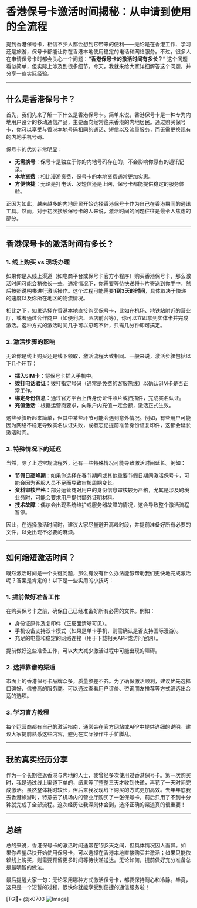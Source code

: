 # 香港保号卡激活时间揭秘：从申请到使用的全流程

提到香港保号卡，相信不少人都会想到它带来的便利——无论是在香港工作、学习还是旅游，保号卡都能让你在香港本地使用稳定的电话和网络服务。不过，很多人在申请保号卡时都会关心一个问题：**“香港保号卡的激活时间有多长？”** 这个问题看似简单，但实际上涉及到很多细节。今天，我就来给大家详细解答这个问题，并分享一些实际经验。

---

## 什么是香港保号卡？

首先，我们先来了解一下什么是香港保号卡。简单来说，香港保号卡是一种专为内地用户设计的移动通信产品，主要面向经常往来香港的内地居民。通过购买保号卡，你可以享受与香港本地号码相同的通话、短信以及流量服务，而无需更换现有的内地手机号码。

保号卡的优势非常明显：

- **无需换号**：保号卡是独立于你的内地号码存在的，不会影响你原有的通讯记录。
- **本地资费**：相比漫游资费，保号卡的本地资费通常更加实惠。
- **方便快捷**：无论是打电话、发短信还是上网，保号卡都能提供稳定的服务体验。

正因为如此，越来越多的内地居民开始选择香港保号卡作为自己在香港期间的通讯工具。然而，对于初次接触保号卡的人来说，激活时间的问题往往是最令人焦虑的部分。

---

## 香港保号卡的激活时间有多长？

### 1. 线上购买 vs 现场办理

如果你是从线上渠道（如电商平台或保号卡官方小程序）购买香港保号卡，那么激活时间可能会稍微长一些。通常情况下，你需要等待快递将卡片寄送到你手中，然后按照说明书进行激活操作。这个过程可能需要**1到3天的时间**，具体取决于快递的速度以及你所在地区的物流情况。

相比之下，如果选择在香港本地直接购买保号卡，比如在机场、地铁站附近的营业厅，或者通过合作商户（如便利店、酒店前台等），你可以立即拿到实体卡并完成激活。这种方式的激活时间几乎可以忽略不计，只需几分钟即可搞定。

### 2. 激活步骤的影响

无论你是线上购买还是线下领取，激活流程大致相同。一般来说，激活步骤包括以下几个环节：

- **插入SIM卡**：将保号卡插入手机中。
- **拨打电话验证**：拨打指定号码（通常是免费的客服热线）以确认SIM卡是否正常工作。
- **绑定身份信息**：通过官方平台上传身份证件照片或扫描件，完成实名认证。
- **充值激活**：根据运营商要求，向账户内充值一定金额，激活正式生效。

这些步骤听起来简单，但其中某些环节可能会遇到意外情况。例如，有些用户可能因为网络不稳定导致实名认证失败，或者忘记提前准备身份证复印件，这都会延长激活时间。

### 3. 特殊情况下的延迟

当然，除了上述常规流程外，还有一些特殊情况可能导致激活时间延长。例如：

- **节假日高峰期**：如果你选择在春节期间或其他重要节假日期间激活保号卡，可能会因为客服人员不足而导致审核周期变长。
- **资料审核严格**：部分运营商对用户的身份信息审核较为严格，尤其是涉及跨境业务时，可能会要求用户提供额外证明材料。
- **技术故障**：偶尔会出现系统维护或服务器故障的情况，这会导致整个激活流程暂停。

因此，在选择激活时间时，建议大家尽量避开高峰时段，并提前准备好所有必要的文件，以免出现不必要的麻烦。

---

## 如何缩短激活时间？

既然激活时间是一个关键问题，那么有没有什么办法能够帮助我们更快地完成激活呢？答案是肯定的！以下是一些实用的小技巧：

### 1. 提前做好准备工作

在购买保号卡之前，确保自己已经准备好所有必需的文件。例如：

- 身份证原件及复印件（正反面清晰可见）。
- 手机设备支持双卡模式（如果是单卡手机，则需确认是否支持国际漫游）。
- 充足的电量和稳定的网络连接（用于下载相关APP或访问官网）。

提前做好这些准备工作，可以大大减少激活过程中可能出现的障碍。

### 2. 选择靠谱的渠道

市面上的香港保号卡品牌众多，质量参差不齐。为了确保激活顺利，建议优先选择口碑好、信誉高的服务商。可以通过查看用户评价、咨询朋友推荐等方式筛选出合适的选项。

### 3. 学习官方教程

每个运营商都有自己的激活指南，通常会在官方网站或APP中提供详细的说明。建议大家提前熟悉这些内容，避免在实际操作中手忙脚乱。

---

## 我的真实经历分享

作为一个长期往返香港与内地的人士，我曾经多次使用过香港保号卡。第一次购买时，我是通过线上渠道下单的，结果等了整整三天才收到快递，再花了一天时间完成激活。虽然整体耗时较长，但后来我发现线下购买的方式更加高效。去年年底我去香港旅游时，特意去了机场内的营业厅购买了一张保号卡，前后只用了不到十分钟就完成了全部流程。这次经历让我深刻体会到，选择正确的渠道真的很重要！

---

## 总结

总的来说，香港保号卡的激活时间通常在1到3天之间，但具体情况因人而异。如果你希望尽快开始使用保号卡，可以选择在香港本地直接购买并激活；如果只能依赖线上购买，则需要预留更多时间等待快递送达。无论如何，提前做好充分准备总是最明智的做法。

最后提醒大家一句：无论采用哪种方式激活保号卡，都要保持耐心和冷静。毕竟，这只是一个短暂的过程，很快你就能享受到便捷的通信服务啦！

[TG💪+ @jx0703 ![Image](https://github.com/user-attachments/assets/dbca1d08-cadb-493c-b0ec-ad6f7a83f270)]